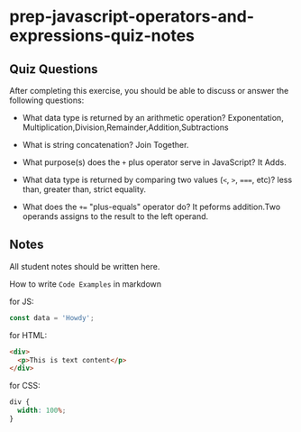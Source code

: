 # prep-javascript-operators-and-expressions-quiz-notes

## Quiz Questions

After completing this exercise, you should be able to discuss or answer the following questions:

- What data type is returned by an arithmetic operation?
  Exponentation, Multiplication,Division,Remainder,Addition,Subtractions
- What is string concatenation?
  Join Together.
- What purpose(s) does the `+` plus operator serve in JavaScript?
  It Adds.
- What data type is returned by comparing two values (`<`, `>`, `===`, etc)?
  less than, greater than, strict equality.

- What does the `+=` "plus-equals" operator do?
  It peforms addition.Two operands assigns to the result to the left operand.

## Notes

All student notes should be written here.

How to write `Code Examples` in markdown

for JS:

```javascript
const data = 'Howdy';
```

for HTML:

```html
<div>
  <p>This is text content</p>
</div>
```

for CSS:

```css
div {
  width: 100%;
}
```

